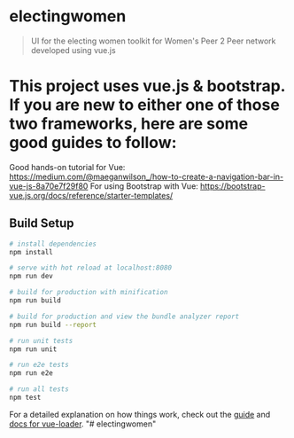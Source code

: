 # electingwomen

> UI for the electing women toolkit for Women's Peer 2 Peer network developed using vue.js

# This project uses vue.js & bootstrap. If you are new to either one of those two frameworks, here are some good guides to follow: 
Good hands-on tutorial for Vue: https://medium.com/@maeganwilson_/how-to-create-a-navigation-bar-in-vue-js-8a70e7f29f80
For using Bootstrap with Vue: https://bootstrap-vue.js.org/docs/reference/starter-templates/

## Build Setup

``` bash
# install dependencies
npm install

# serve with hot reload at localhost:8080
npm run dev

# build for production with minification
npm run build

# build for production and view the bundle analyzer report
npm run build --report

# run unit tests
npm run unit

# run e2e tests
npm run e2e

# run all tests
npm test
```

For a detailed explanation on how things work, check out the [guide](http://vuejs-templates.github.io/webpack/) and [docs for vue-loader](http://vuejs.github.io/vue-loader).
"# electingwomen" 

